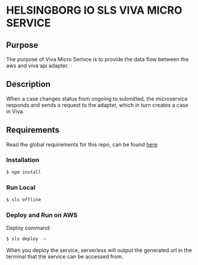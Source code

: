 <h1> HELSINGBORG IO SLS VIVA MICRO SERVICE</h1>

## Purpose

The purpose of Viva Micro Serivce is to provide the data flow between the aws and viva api adapter.

## Description

When a case changes status from ongoing to submitted, the microservice responds and sends a request to the adapter, which in turn creates a case in Viva.

## Requirements

Read the global requirements for this repo, can be found [here](https://github.com/helsingborg-stad/helsingborg-io-sls-api/blob/dev/README.md)

### Installation

```bash
$ npm install
```

### Run Local

```bash
$ sls offline
```

### Deploy and Run on AWS

Deploy command:

```bash
$ sls deploy -v
```

When you deploy the service, serverless will output the generated url in the terminal that the service can be accessed from.
